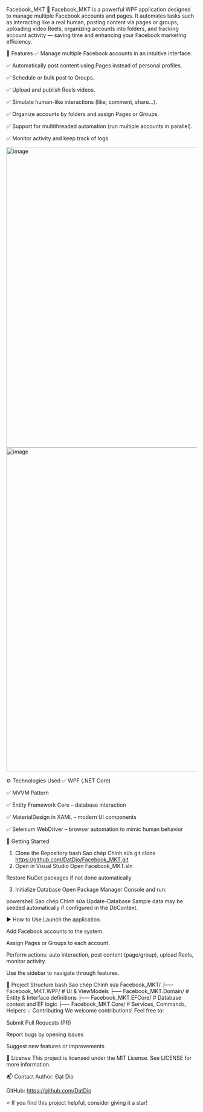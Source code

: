 Facebook_MKT
🎯 Facebook_MKT is a powerful WPF application designed to manage multiple Facebook accounts and pages. It automates tasks such as interacting like a real human, posting content via pages or groups, uploading video Reels, organizing accounts into folders, and tracking account activity — saving time and enhancing your Facebook marketing efficiency.

📌 Features
✅ Manage multiple Facebook accounts in an intuitive interface.

✅ Automatically post content using Pages instead of personal profiles.

✅ Schedule or bulk post to Groups.

✅ Upload and publish Reels videos.

✅ Simulate human-like interactions (like, comment, share...).

✅ Organize accounts by folders and assign Pages or Groups.

✅ Support for multithreaded automation (run multiple accounts in parallel).

✅ Monitor activity and keep track of logs.

<img width="1386" height="792" alt="image" src="https://github.com/user-attachments/assets/dd12a6e3-a3a8-4c17-8bfe-1f1473bdae58" />
<img width="1384" height="855" alt="image" src="https://github.com/user-attachments/assets/c0774f0e-43c5-4572-80a5-9b93c2e18e48" />


⚙️ Technologies Used
✅ WPF (.NET Core)

✅ MVVM Pattern

✅ Entity Framework Core – database interaction

✅ MaterialDesign in XAML – modern UI components

✅ Selenium WebDriver – browser automation to mimic human behavior

🚀 Getting Started
1. Clone the Repository
bash
Sao chép
Chỉnh sửa
git clone https://github.com/DatDio/Facebook_MKT.git
2. Open in Visual Studio
Open Facebook_MKT.sln

Restore NuGet packages if not done automatically

3. Initialize Database
Open Package Manager Console and run:

powershell
Sao chép
Chỉnh sửa
Update-Database
Sample data may be seeded automatically if configured in the DbContext.

▶️ How to Use
Launch the application.

Add Facebook accounts to the system.

Assign Pages or Groups to each account.

Perform actions: auto interaction, post content (page/group), upload Reels, monitor activity.

Use the sidebar to navigate through features.

📁 Project Structure
bash
Sao chép
Chỉnh sửa
Facebook_MKT/
├── Facebook_MKT.WPF/        # UI & ViewModels
├── Facebook_MKT.Domain/     # Entity & Interface definitions
├── Facebook_MKT.EFCore/     # Database context and EF logic
├── Facebook_MKT.Core/       # Services, Commands, Helpers
💡 Contributing
We welcome contributions!
Feel free to:

Submit Pull Requests (PR)

Report bugs by opening issues

Suggest new features or improvements

📄 License
This project is licensed under the MIT License.
See LICENSE for more information.

📬 Contact
Author: Đạt Dio

GitHub: https://github.com/DatDio

⭐ If you find this project helpful, consider giving it a star!

